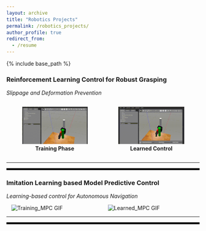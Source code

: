 ```yaml
---
layout: archive
title: "Robotics Projects"
permalink: /robotics_projects/
author_profile: true
redirect_from:
  - /resume
---
```


{% include base_path %}

<!-- ## Experience -->

### Reinforcement Learning Control for Robust Grasping 
*Slippage and Deformation Prevention*  

<div style="display: flex; justify-content: space-around;">
  <figure style="width: 45%; text-align: center;">
    <img src="/images/Training_cropped.gif" alt="Training GIF" width="100%">
    <figcaption><strong>Training Phase</strong></figcaption>
  </figure>
  <figure style="width: 45%; text-align: center;">
    <img src="/images/Learned_cropped.gif" alt="Learned GIF" width="100%">
    <figcaption><strong>Learned Control</strong></figcaption>
  </figure>
</div>

---
<hr style="border: 2px solid black;">

### **Imitation Learning based Model Predictive Control**  
*Learning-based control for Autonomous Navigation*  

<div style="display: flex; justify-content: space-around;">
  <img src="/images/Training_Phase_MPC.gif" alt="Training_MPC GIF" width="45%">
  <img src="/images/Learned_MPC.gif" alt="Learned_MPC GIF" width="45%">
</div>

---
<hr style="border: 2px solid black;">
